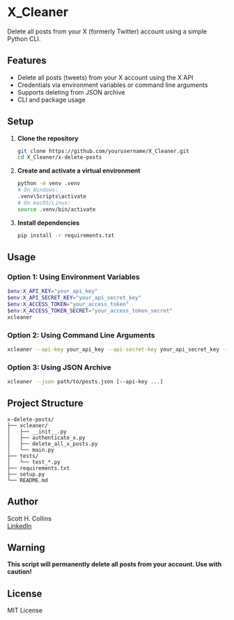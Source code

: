 
# X_Cleaner

Delete all posts from your X (formerly Twitter) account using a simple Python CLI.

## Features
- Delete all posts (tweets) from your X account using the X API
- Credentials via environment variables or command line arguments
- Supports deleting from JSON archive
- CLI and package usage

## Setup
1. **Clone the repository**
	```sh
	git clone https://github.com/yourusername/X_Cleaner.git
	cd X_Cleaner/x-delete-posts
	```
2. **Create and activate a virtual environment**
	```sh
	python -m venv .venv
	# On Windows:
	.venv\Scripts\activate
	# On macOS/Linux:
	source .venv/bin/activate
	```
3. **Install dependencies**
	```sh
	pip install -r requirements.txt
	```

## Usage

### Option 1: Using Environment Variables
```powershell
$env:X_API_KEY="your_api_key"
$env:X_API_SECRET_KEY="your_api_secret_key"
$env:X_ACCESS_TOKEN="your_access_token"
$env:X_ACCESS_TOKEN_SECRET="your_access_token_secret"
xcleaner
```

### Option 2: Using Command Line Arguments
```sh
xcleaner --api-key your_api_key --api-secret-key your_api_secret_key --access-token your_access_token --access-token-secret your_access_token_secret
```

### Option 3: Using JSON Archive
```sh
xcleaner --json path/to/posts.json [--api-key ...]
```

## Project Structure
```
x-delete-posts/
├── xcleaner/
│   ├── __init__.py
│   ├── authenticate_x.py
│   ├── delete_all_x_posts.py
│   └── main.py
├── tests/
│   └── test_*.py
├── requirements.txt
├── setup.py
└── README.md
```

## Author
Scott H. Collins  
[LinkedIn](https://www.linkedin.com/in/scotthcollins/)

## Warning
**This script will permanently delete all posts from your account. Use with caution!**

## License
MIT License